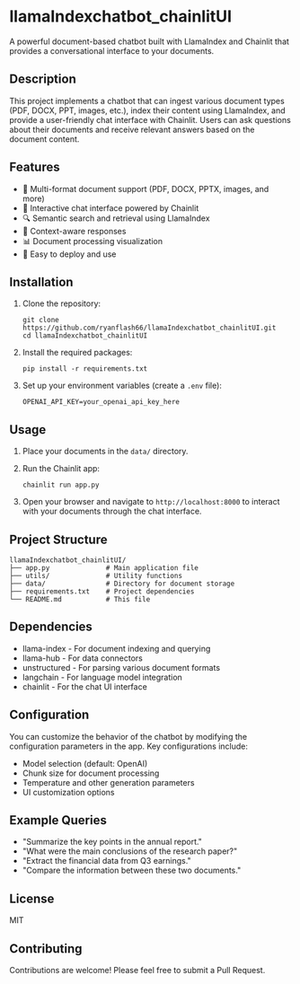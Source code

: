 # llamaIndexchatbot_chainlitUI

A powerful document-based chatbot built with LlamaIndex and Chainlit that provides a conversational interface to your documents.

## Description

This project implements a chatbot that can ingest various document types (PDF, DOCX, PPT, images, etc.), index their content using LlamaIndex, and provide a user-friendly chat interface with Chainlit. Users can ask questions about their documents and receive relevant answers based on the document content.

## Features

- 📁 Multi-format document support (PDF, DOCX, PPTX, images, and more)
- 💬 Interactive chat interface powered by Chainlit
- 🔍 Semantic search and retrieval using LlamaIndex
- 🧠 Context-aware responses
- 📊 Document processing visualization
- 🚀 Easy to deploy and use

## Installation

1. Clone the repository:

   ```
   git clone https://github.com/ryanflash66/llamaIndexchatbot_chainlitUI.git
   cd llamaIndexchatbot_chainlitUI
   ```

2. Install the required packages:

   ```
   pip install -r requirements.txt
   ```

3. Set up your environment variables (create a `.env` file):
   ```
   OPENAI_API_KEY=your_openai_api_key_here
   ```

## Usage

1. Place your documents in the `data/` directory.

2. Run the Chainlit app:

   ```
   chainlit run app.py
   ```

3. Open your browser and navigate to `http://localhost:8000` to interact with your documents through the chat interface.

## Project Structure

```
llamaIndexchatbot_chainlitUI/
├── app.py              # Main application file
├── utils/              # Utility functions
├── data/               # Directory for document storage
├── requirements.txt    # Project dependencies
└── README.md           # This file
```

## Dependencies

- llama-index - For document indexing and querying
- llama-hub - For data connectors
- unstructured - For parsing various document formats
- langchain - For language model integration
- chainlit - For the chat UI interface

## Configuration

You can customize the behavior of the chatbot by modifying the configuration parameters in the app. Key configurations include:

- Model selection (default: OpenAI)
- Chunk size for document processing
- Temperature and other generation parameters
- UI customization options

## Example Queries

- "Summarize the key points in the annual report."
- "What were the main conclusions of the research paper?"
- "Extract the financial data from Q3 earnings."
- "Compare the information between these two documents."

## License

MIT

## Contributing

Contributions are welcome! Please feel free to submit a Pull Request.
